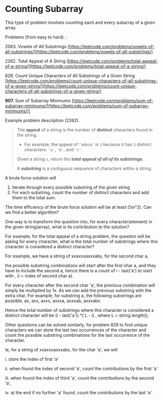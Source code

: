 # Counting Subarray

This type of problem involves counting each and every subarray of a given array.&#x20;

Problems (from easy to hard). :

2063\. Vowels of All Substrings [https://leetcode.com/problems/vowels-of-all-substrings/](https://leetcode.com/problems/vowels-of-all-substrings/)

2262\. Total Appeal of A String [https://leetcode.com/problems/total-appeal-of-a-string/](https://leetcode.com/problems/total-appeal-of-a-string/)

828\. Count Unique Characters of All Substrings of a Given String [https://leetcode.com/problems/count-unique-characters-of-all-substrings-of-a-given-string/](https://leetcode.com/problems/count-unique-characters-of-all-substrings-of-a-given-string/)

**907.** Sum of Subarray Minimums [https://leetcode.com/problems/sum-of-subarray-minimums/](https://leetcode.com/problems/sum-of-subarray-minimums/)\


Example problem description (2262).&#x20;

> The **appeal** of a string is the number of **distinct** characters found in the string.
>
> * For example, the appeal of `"abbca"` is `3` because it has `3` distinct characters: `'a'`, `'b'`, and `'c'`.
>
> Given a string `s`, return _the **total appeal of all of its substrings.**_
>
> A **substring** is a contiguous sequence of characters within a string.

A brute force solution will&#x20;

1. Iterate through every possible substring of the given string
2. For each substring, count the number of distinct characters and add them to the total sum.&#x20;

The time efficiency of the brute force solution will be at least O(n^2). Can we find a better algorithm?&#x20;

One way is to transform the question into, for every character(element) in the given string(array), what is its contribution to the solution?

For example, for the total appeal of a string problem, the question will be asking for every character, what is the total number of substrings where this character is considered a distinct character?&#x20;

For example, we have a string of xxaxxxaxxxabx, for the second char a,&#x20;

the possible substring combinations will start after the first char a, and they have to include the second a, hence there is a count of  i - last('a') to start with , (i = index of second char a).&#x20;

For every character after the second char 'a', the previous combination will simply be multiplied by 1x. As we can add the previous substring with the extra char. For example, for substring a, the following substrings are possible, ax, axx, axxx, axxxa, axxxab, axxxabx.&#x20;

&#x20;Hence the total number of substrings where this character is considered a distinct character will be (i - last('a')) \*( L - i) , where L = string.length();

Other questions can be solved similarly, for problem 828 to find unique characters we can store the last two occurrences of the character and count the possible substring combinations for the last occurrence of the character.&#x20;

Ie, for a string of xxaxxxaxxxabx, for the char 'a', we will&#x20;

i. store the index of first  'a'&#x20;

ii. when found the index of second 'a', count the contributions by the first 'a'

iii. when found the index of third 'a', count the contributions by the second 'a',&#x20;

iv. at the end if no further 'a' found, count the contributions by the last 'a'.&#x20;

